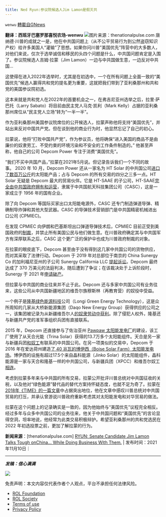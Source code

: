 ```yaml
---
title: Ned Ryun:参议院候选人Jim Lamon是假灭共
---
```

`wenwu` [轉載自GNews](https://gnews.org/zh-hans/1655452/)

**翻译：西班牙巴塞罗那喜悦农场-wenwu**
![](https://assets.gnews.org/wp-content/uploads/2021/11/tempsnip11.png)图片来源：thenationalpulse.com
唐纳德·川普的成就之一是，他在中共国问题上（从不公平贸易行为到公然盗窃知识产权）给许多美国人“灌输”了思想。如果你问川普”美国优先”阵营中的大多数人，对他们来说，仅次于选举诚信和移民的头四个问题是什么，中共国问题肯定是入围了。参议院候选人吉姆·拉蒙（Jim Lamon）一边与中共国做生意，一边反对中共国…

这使得在进入2022年选举时，尤其是在初选中，一个在所有问题上全面一致的“美国优先”候选人赢得共和党的提名更为重要，这就把我们带到了亚利桑那州和共和党的美国参议院初选。

这本来就是共和党人在2022年的首要机会之一，在弗吉尼亚州选举之后，拉里·萨巴托（Larry Sabato）将目前由民主党人马克·凯利（Mark Kelly）占据的亚利桑那州席位从“民主党人立场”转为“一半一半”。

作为亚利桑那州美国参议院席位的公开候选人，拉蒙声称他将支持“美国优先”，并站出来反对中国共产党。但在谈到他的商业行为时，他显然忘记了自己的初心。

拉蒙说，他将“打败中国共产党”，作为参议员，他将确保“进入美国的商品不是由廉价的奴隶劳工、不受约束的环境污染和不安全的工作条件制造的。” 他甚至声称，他自己的公司 Depcom Power 专注于消费“美国优先”。

“我们不买中共国产品，”拉蒙在2021年5月说。但记录告诉我们一个不同的故事。 2020 年 10 月，Depcom Power 还从一家名为 HT Solar 的中共国公司[进口了数百万公斤](https://www.importgenius.com/importers/depcom-power-inc-alta-luna-solar)的太阳能产品；占与 Depcom 的所有交易的四分之三多一点。HT Solar 无疑是 Depcom 最大的贸易伙伴。它是 HT-SAAE 的子公司，HT-SAAE[完全由中共国政府拥有和运营](https://www.ht-saae.com.au/)，隶属于中共国航天科技集团公司（CASC），这是一家成立于 1956 年的国有企业。

除了向 Depcom 等国际买家出口太阳能电源外，CASC 还专门制造弹道导弹、精确制导炸弹和其他大型武器。CASC 的导弹技术营销部门是中共国精密机械进出口公司 (CPMIEC)。

在发现 CPMIEC 向伊朗和巴基斯坦出口弹道导弹技术后，CPMIEC 目前正受到美国政府的[制裁](https://freebeacon.com/national-security/china-asks-u-s-to-lift-sanctions-on-arms-proliferators-iran-traders/)，并禁止所有美国公民与他们做生意。在川普政府确定其与中共国军方有深厚联系之后，CASC 这个更广泛的保护伞也成为川普政府制裁的对象。

在拉蒙的眼皮底下，Depcom 甚至由于没有得到这几家中共国公司的货物供应，而对其采取了法律行动。Depcom 于 2019 年对总部位于南京的 China Sunergy Co 的加利福尼亚州的子公司 Sunergy California LLC [提起诉讼](https://www.law360.com/articles/1155576/solar-co-can-t-touch-factory-during-arbitration-award-fight)。Depcom 最终达成了 370 万美元的法庭判决，随后遭到了争议；在该裁决处于上诉阶段时，Sunergy 于 2021 年[申请破产](https://www.bizjournals.com/sacramento/news/2021/01/21/sunergy-bankruptcy.html)。

但拉蒙与中共国的商业往来并不止于此。Depcom 还与多家中共国公司有业务往来，这些公司从中共国新疆地区的维吾尔族穆斯林（再教育营）的奴役中受益。

一个例子是[隆基绿色能源科技](https://www.importgenius.com/importers/depcom-power-inc-alta-luna-solar)公司（Longi Green Energy Technology），这是众所周知的几家从大桥新能源集团（Daqo New Energy Group）获得供应的公司之一，该集团被记录为从新疆维吾尔人[的奴隶劳动中获利](https://documentcloud.adobe.com/link/track?uri=urn%3Aaaid%3Ascds%3AUS%3Ad360ffab-40cc-4d83-8b8b-a8bd503286a3#pageNum=1)。除了侵犯人权外，隆基还与新疆共产党的准军事组织兵团有直接联系。

2015 年，Depcom 还直接参与了佐治亚州 [Pawpaw 太阳能发电厂](https://www.nsenergybusiness.com/news/newssouthern-power-acquires-pawpaw-solar-plant-in-georgia-020615-4591009/)的建设，该工厂使用了从天合光能（Trina Solar）获得的13.7万多个太阳能组件。天合是另一家与新疆兵团[和奴工](https://www.cnbc.com/2021/05/24/bidens-solar-ambitions-collide-with-china-labor-complaints.html)有联系的中共国公司。在另一项类似的交易中，Depcom 于 2016 年在爱达荷州建造[了 40 兆瓦的博伊西（Boise Solar Farm）太阳能发电场](https://pv-magazine-usa.com/2016/09/23/idaho-puts-online-its-first-utility-scale-solar-project-at-40-mw-ac/)。博伊西的设施有超过17.5个来自晶科能源（Jinko Solar）的太阳能组件，晶科能源是一家与天合和隆基一样的中共国公司，与新疆兵团（XPCC）和维吾尔奴工[相连](https://www.nytimes.com/2021/01/08/business/economy/china-solar-companies-forced-labor-xinjiang.html)。

考虑到拉蒙多年来与中共国的所有交易，拉蒙公开批评川普总统对中共国征收的关税，以及他对“绿色能源”替代品的替代方案持怀疑态度，也就不足为奇了。拉蒙在[2018年《TIME》的一篇文章](https://time.com/5084108/solar-energy-tariff/)中占据突出地位，他在文章中感叹川普总统对中共国贸易的打压，并承认曾游说川普政府重新考虑其对太阳能发电和对华贸易的做法。

拉蒙在这个问题上的记录确实是一致的，因为他始终与“美国优先”议程完全相反。经过多年与众多中共国公司的业务往来，他关于中共国问题和“美国优先”的言论显得空洞，坦率地说，他经常为此类交易积极辩护。希望亚利桑那州的共和党选民在 2022 年初选投票之前，更加了解拉蒙的行为。

**新闻来源**：[thenationalpulse.com] [RYUN: Senate Candidate Jim Lamon Talks Tough onChina… While Doing Business With Them.](https://thenationalpulse.com/analysis/ryun-senate-candidate-jim-lamon-talks-tough-on-china-while-doing-business-with-them/) | 发布时间：2021年11月10日｜

* * *

***发稿：信心满满***

![](https://assets.gnews.org/wp-content/uploads/2021/11/tempsnip132.png)



 

免责声明：本文内容仅代表作者个人观点，平台不承担任何法律风险。

- [ROL Foundation](https://rolfoundation.org/)
- [ROL Society](https://rolsociety.org/)
- [Terms of use](https://gnews.org/terms-of-use-3/)
- [Privacy Policy](https://gnews.org/privacy-policy/)
